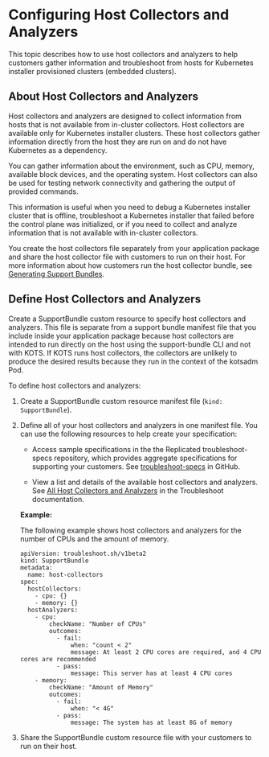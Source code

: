 # Configuring Host Collectors and Analyzers

This topic describes how to use host collectors and analyzers to help customers gather information and troubleshoot from hosts for Kubernetes installer provisioned clusters (embedded clusters).

## About Host Collectors and Analyzers

Host collectors and analyzers are designed to collect information from hosts that is not available from in-cluster collectors. Host collectors are available only for Kubernetes installer clusters. These host collectors gather information directly from the host they are run on and do not have Kubernetes as a dependency.

You can gather information about the environment, such as CPU, memory, available block devices, and the operating system. Host collectors can also be used for testing network connectivity and gathering the output of provided commands.

This information is useful when you need to debug a Kubernetes installer cluster that is offline, troubleshoot a Kubernetes installer that failed before the control plane was initialized, or if you need to collect and analyze information that is not available with in-cluster collectors.

You create the host collectors file separately from your application package and share the host collector file with customers to run on their host. For more information about how customers run the host collector bundle, see [Generating Support Bundles](troubleshooting-an-app#run-host-collectors-and-analyzers).

## Define Host Collectors and Analyzers

Create a SupportBundle custom resource to specify host collectors and analyzers. This file is separate from a support bundle manifest file that you include inside your application package because host collectors are intended to run directly on the host using the support-bundle CLI and not with KOTS. If KOTS runs host collectors, the collectors are unlikely to produce the desired results because they run in the context of the kotsadm Pod.

To define host collectors and analyzers:

1. Create a SupportBundle custom resource manifest file (`kind: SupportBundle`).

1. Define all of your host collectors and analyzers in one manifest file. You can use the following resources to help create your specification:

    - Access sample specifications in the the Replicated troubleshoot-specs repository, which provides aggregate specifications for supporting your customers. See [troubleshoot-specs](https://github.com/replicatedhq/troubleshoot-specs) in GitHub.

    - View a list and details of the available host collectors and analyzers. See [All Host Collectors and Analyzers](https://troubleshoot.sh/docs/host-collect-analyze/all/) in the Troubleshoot documentation.

    **Example:**

    The following example shows host collectors and analyzers for the number of CPUs and the amount of memory.

    ```
    apiVersion: troubleshoot.sh/v1beta2
    kind: SupportBundle
    metadata:
      name: host-collectors
    spec:
      hostCollectors:
        - cpu: {}
        - memory: {}
      hostAnalyzers:
        - cpu:
            checkName: "Number of CPUs"
            outcomes:
              - fail:
                  when: "count < 2"
                  message: At least 2 CPU cores are required, and 4 CPU cores are recommended
              - pass:
                  message: This server has at least 4 CPU cores
        - memory:
            checkName: "Amount of Memory"
            outcomes:
              - fail:
                  when: "< 4G"
              - pass:
                  message: The system has at least 8G of memory
    ```
1. Share the SupportBundle custom resource file with your customers to run on their host.
